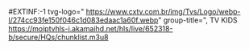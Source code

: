 #EXTINF:-1 tvg-logo=" https://www.cxtv.com.br/img/Tvs/Logo/webp-l/274cc93fe150f046c1d083edaac1a60f.webp" group-title=", TV KIDS
https://moiptvhls-i.akamaihd.net/hls/live/652318-b/secure/HQs/chunklist.m3u8
